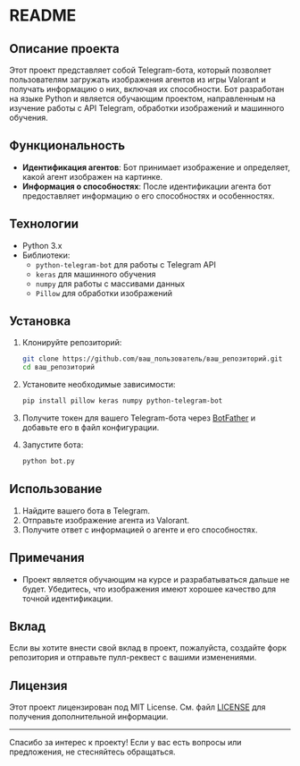 # README

## Описание проекта

Этот проект представляет собой Telegram-бота, который позволяет пользователям загружать изображения агентов из игры Valorant и получать информацию о них, включая их способности. Бот разработан на языке Python и является обучающим проектом, направленным на изучение работы с API Telegram, обработки изображений и машинного обучения.

## Функциональность

- **Идентификация агентов**: Бот принимает изображение и определяет, какой агент изображен на картинке.
- **Информация о способностях**: После идентификации агента бот предоставляет информацию о его способностях и особенностях.

## Технологии

- Python 3.x
- Библиотеки:
  - `python-telegram-bot` для работы с Telegram API
  - `keras` для машинного обучения
  - `numpy` для работы с массивами данных
  - `Pillow` для обработки изображений

## Установка

1. Клонируйте репозиторий:

   ```bash
   git clone https://github.com/ваш_пользователь/ваш_репозиторий.git
   cd ваш_репозиторий
   ```

2. Установите необходимые зависимости:

   ```bash
   pip install pillow keras numpy python-telegram-bot
   ```

3. Получите токен для вашего Telegram-бота через [BotFather](https://t.me/botfather) и добавьте его в файл конфигурации.

4. Запустите бота:

   ```bash
   python bot.py
   ```

## Использование

1. Найдите вашего бота в Telegram.
2. Отправьте изображение агента из Valorant.
3. Получите ответ с информацией о агенте и его способностях.

## Примечания

- Проект является обучающим на курсе и разрабатываться дальше не будет. Убедитесь, что изображения имеют хорошее качество для точной идентификации.

## Вклад

Если вы хотите внести свой вклад в проект, пожалуйста, создайте форк репозитория и отправьте пулл-реквест с вашими изменениями.

## Лицензия

Этот проект лицензирован под MIT License. См. файл [LICENSE](LICENSE) для получения дополнительной информации.

---

Спасибо за интерес к проекту! Если у вас есть вопросы или предложения, не стесняйтесь обращаться.
